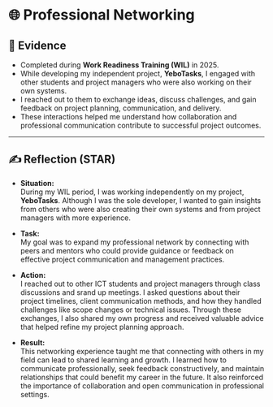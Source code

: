 # 🌐 Professional Networking  

## 📄 Evidence  
- Completed during **Work Readiness Training (WIL)** in 2025.  
- While developing my independent project, **YeboTasks**, I engaged with other students and project managers who were also working on their own systems.  
- I reached out to them to exchange ideas, discuss challenges, and gain feedback on project planning, communication, and delivery.  
- These interactions helped me understand how collaboration and professional communication contribute to successful project outcomes.    

---

## ✍️ Reflection (STAR)

- **Situation:**  
  During my WIL period, I was working independently on my project, **YeboTasks**. Although I was the sole developer, I wanted to gain insights from others who were also creating their own systems and from project managers with more experience.  

- **Task:**  
  My goal was to expand my professional network by connecting with peers and mentors who could provide guidance or feedback on effective project communication and management practices.  

- **Action:**  
  I reached out to other ICT students and project managers through class discussions and srand up meetings. I asked questions about their project timelines, client communication methods, and how they handled challenges like scope changes or technical issues. Through these exchanges, I also shared my own progress and received valuable advice that helped refine my project planning approach.  

- **Result:**  
  This networking experience taught me that connecting with others in my field can lead to shared learning and growth. I learned how to communicate professionally, seek feedback constructively, and maintain relationships that could benefit my career in the future. It also reinforced the importance of collaboration and open communication in professional settings.

